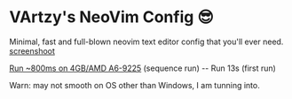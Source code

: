 # VArtzy's NeoVim Config 😎

Minimal, fast and full-blown neovim text editor config that you'll ever need. [screenshoot](https://github.com/user-attachments/assets/568926c6-a1cf-465b-a730-4ece3b7663dc)

[Run ~800ms on 4GB/AMD A6-9225](https://github.com/user-attachments/assets/8160e722-75a7-4fde-b3ab-f73c8c0e87ca) (sequence run) -- Run 13s (first run)

Warn: may not smooth on OS other than Windows, I am tunning into.
